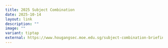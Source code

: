 ```yaml
---
title: 2025 Subject Combination
date: 2025-10-14
layout: link
description: ""
image: ""
variant: tiptap
external: https://www.hougangsec.moe.edu.sg/subject-combination-briefing/
---
```

